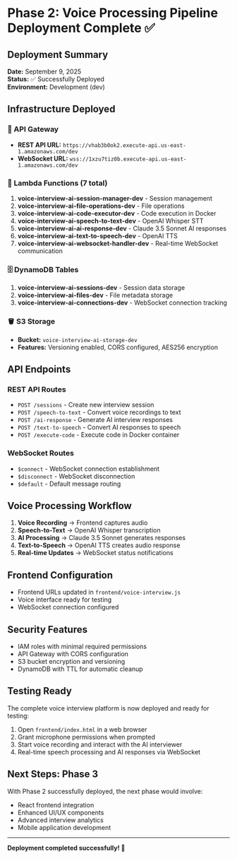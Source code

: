 # Phase 2: Voice Processing Pipeline Deployment Complete ✅

## Deployment Summary
**Date:** September 9, 2025  
**Status:** ✅ Successfully Deployed  
**Environment:** Development (dev)

## Infrastructure Deployed

### 🔗 API Gateway
- **REST API URL:** `https://vhab3b0ok2.execute-api.us-east-1.amazonaws.com/dev`
- **WebSocket URL:** `wss://1xzu7tiz0b.execute-api.us-east-1.amazonaws.com/dev`

### 🚀 Lambda Functions (7 total)
1. **voice-interview-ai-session-manager-dev** - Session management
2. **voice-interview-ai-file-operations-dev** - File operations
3. **voice-interview-ai-code-executor-dev** - Code execution in Docker
4. **voice-interview-ai-speech-to-text-dev** - OpenAI Whisper STT
5. **voice-interview-ai-ai-response-dev** - Claude 3.5 Sonnet AI responses
6. **voice-interview-ai-text-to-speech-dev** - OpenAI TTS
7. **voice-interview-ai-websocket-handler-dev** - Real-time WebSocket communication

### 🗄️ DynamoDB Tables
1. **voice-interview-ai-sessions-dev** - Session data storage
2. **voice-interview-ai-files-dev** - File metadata storage  
3. **voice-interview-ai-connections-dev** - WebSocket connection tracking

### 🪣 S3 Storage
- **Bucket:** `voice-interview-ai-storage-dev`
- **Features:** Versioning enabled, CORS configured, AES256 encryption

## API Endpoints

### REST API Routes
- `POST /sessions` - Create new interview session
- `POST /speech-to-text` - Convert voice recordings to text
- `POST /ai-response` - Generate AI interview responses
- `POST /text-to-speech` - Convert AI responses to speech
- `POST /execute-code` - Execute code in Docker container

### WebSocket Routes
- `$connect` - WebSocket connection establishment
- `$disconnect` - WebSocket disconnection
- `$default` - Default message routing

## Voice Processing Workflow
1. **Voice Recording** → Frontend captures audio
2. **Speech-to-Text** → OpenAI Whisper transcription  
3. **AI Processing** → Claude 3.5 Sonnet generates responses
4. **Text-to-Speech** → OpenAI TTS creates audio response
5. **Real-time Updates** → WebSocket status notifications

## Frontend Configuration
- Frontend URLs updated in `frontend/voice-interview.js`
- Voice interface ready for testing
- WebSocket connection configured

## Security Features
- IAM roles with minimal required permissions
- API Gateway with CORS configuration
- S3 bucket encryption and versioning
- DynamoDB with TTL for automatic cleanup

## Testing Ready
The complete voice interview platform is now deployed and ready for testing:

1. Open `frontend/index.html` in a web browser
2. Grant microphone permissions when prompted
3. Start voice recording and interact with the AI interviewer
4. Real-time speech processing and AI responses via WebSocket

## Next Steps: Phase 3
With Phase 2 successfully deployed, the next phase would involve:
- React frontend integration
- Enhanced UI/UX components  
- Advanced interview analytics
- Mobile application development

---
**Deployment completed successfully! 🎉**
